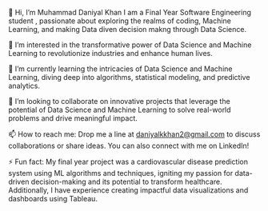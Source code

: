 
👋 Hi, I’m Muhammad Daniyal Khan
I am a Final Year Software Engineering student , passionate about exploring the realms of coding, Machine Learning, and making Data diven decision makng through Data Science.



👀 I’m interested in the transformative power of Data Science and Machine Learning to revolutionize industries and enhance human lives.

🌱 I’m currently learning the intricacies of Data Science and Machine Learning, diving deep into algorithms, statistical modeling, and predictive analytics.

💞️ I’m looking to collaborate on innovative projects that leverage the potential of Data Science and Machine Learning to solve real-world problems and drive meaningful impact.

📫 How to reach me: Drop me a line at daniyalkkhan2@gmail.com to discuss collaborations or share ideas.
You can also connect with me on LinkedIn!



⚡ Fun fact: My final year project was a cardiovascular disease prediction system using ML algorithms and techniques, igniting my passion for data-driven decision-making and its potential to transform healthcare. Additionally, I have experience creating impactful data visualizations and dashboards using Tableau.

<!---
mr-daniyalkhan/mr-daniyalkhan is a ✨ special ✨ repository because its `README.md` (this file) appears on your GitHub profile.
You can click the Preview link to take a look at your changes.
--->
